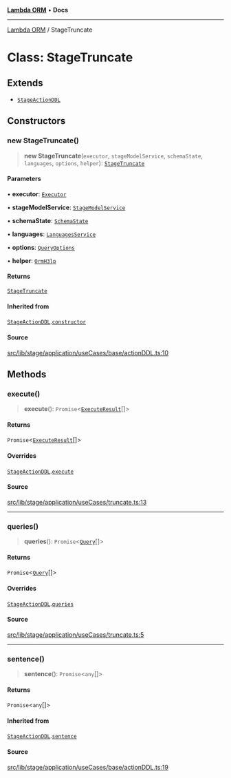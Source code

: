 [**Lambda ORM**](../README.md) • **Docs**

***

[Lambda ORM](../README.md) / StageTruncate

# Class: StageTruncate

## Extends

- [`StageActionDDL`](StageActionDDL.md)

## Constructors

### new StageTruncate()

> **new StageTruncate**(`executor`, `stageModelService`, `schemaState`, `languages`, `options`, `helper`): [`StageTruncate`](StageTruncate.md)

#### Parameters

• **executor**: [`Executor`](../interfaces/Executor.md)

• **stageModelService**: [`StageModelService`](StageModelService.md)

• **schemaState**: [`SchemaState`](SchemaState.md)

• **languages**: [`LanguagesService`](LanguagesService.md)

• **options**: [`QueryOptions`](../interfaces/QueryOptions.md)

• **helper**: [`OrmH3lp`](OrmH3lp.md)

#### Returns

[`StageTruncate`](StageTruncate.md)

#### Inherited from

[`StageActionDDL`](StageActionDDL.md).[`constructor`](StageActionDDL.md#constructors)

#### Source

[src/lib/stage/application/useCases/base/actionDDL.ts:10](https://github.com/lambda-orm/lambdaorm/blob/5ec43dcfdfda08254bf7f6af2d1f42240f4abbbd/src/lib/stage/application/useCases/base/actionDDL.ts#L10)

## Methods

### execute()

> **execute**(): `Promise`\<[`ExecuteResult`](../interfaces/ExecuteResult.md)[]\>

#### Returns

`Promise`\<[`ExecuteResult`](../interfaces/ExecuteResult.md)[]\>

#### Overrides

[`StageActionDDL`](StageActionDDL.md).[`execute`](StageActionDDL.md#execute)

#### Source

[src/lib/stage/application/useCases/truncate.ts:13](https://github.com/lambda-orm/lambdaorm/blob/5ec43dcfdfda08254bf7f6af2d1f42240f4abbbd/src/lib/stage/application/useCases/truncate.ts#L13)

***

### queries()

> **queries**(): `Promise`\<[`Query`](Query.md)[]\>

#### Returns

`Promise`\<[`Query`](Query.md)[]\>

#### Overrides

[`StageActionDDL`](StageActionDDL.md).[`queries`](StageActionDDL.md#queries)

#### Source

[src/lib/stage/application/useCases/truncate.ts:5](https://github.com/lambda-orm/lambdaorm/blob/5ec43dcfdfda08254bf7f6af2d1f42240f4abbbd/src/lib/stage/application/useCases/truncate.ts#L5)

***

### sentence()

> **sentence**(): `Promise`\<`any`[]\>

#### Returns

`Promise`\<`any`[]\>

#### Inherited from

[`StageActionDDL`](StageActionDDL.md).[`sentence`](StageActionDDL.md#sentence)

#### Source

[src/lib/stage/application/useCases/base/actionDDL.ts:19](https://github.com/lambda-orm/lambdaorm/blob/5ec43dcfdfda08254bf7f6af2d1f42240f4abbbd/src/lib/stage/application/useCases/base/actionDDL.ts#L19)
